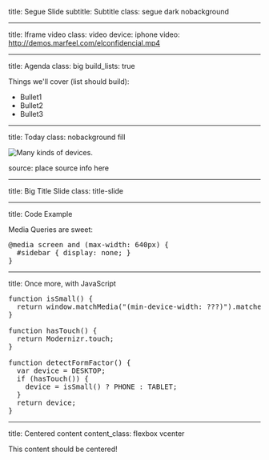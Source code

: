 title: Segue Slide
subtitle: Subtitle
class: segue dark nobackground

---

title: Iframe video
class: video
device: iphone
video: http://demos.marfeel.com/elconfidencial.mp4

---

title: Agenda
class: big
build_lists: true

Things we'll cover (list should build):

- Bullet1
- Bullet2
- Bullet3

---

title: Today
class: nobackground fill

![Many kinds of devices.](image.png)

<footer class="source">source: place source info here</footer>

---

title: Big Title Slide
class: title-slide

---

title: Code Example

Media Queries are sweet:

<pre class="prettyprint" data-lang="css">
@media screen and (max-width: 640px) {
  #sidebar { display: none; }
}
</pre>

---

title: Once more, with JavaScript

<pre class="prettyprint" data-lang="javascript">
function isSmall() {
  return window.matchMedia("(min-device-width: ???)").matches;
}

function hasTouch() {
  return Modernizr.touch;
}

function detectFormFactor() {
  var device = DESKTOP;
  if (hasTouch()) {
    device = isSmall() ? PHONE : TABLET;
  }
  return device;
}
</pre>

---

title: Centered content
content_class: flexbox vcenter

This content should be centered!

